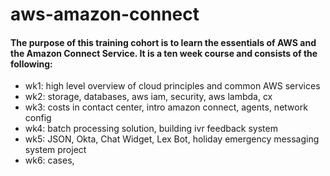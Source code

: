 # aws-amazon-connect
#### The purpose of this training cohort is to learn the essentials of AWS and the Amazon Connect Service.  It is a ten week course and consists of the following:

* wk1: high level overview of cloud principles and common AWS services
* wk2: storage, databases, aws iam, security, aws lambda, cx
* wk3: costs in contact center, intro amazon connect, agents, network config
* wk4: batch processing solution, building ivr feedback system
* wk5: JSON, Okta, Chat Widget, Lex Bot, holiday emergency messaging system project
* wk6: cases, 
